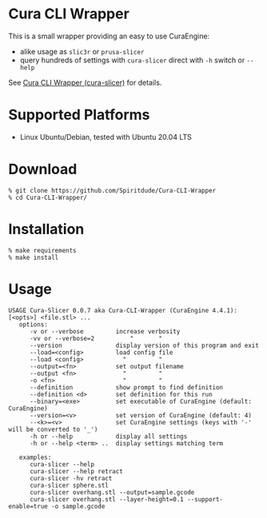 # Cura CLI Wrapper

This is a small wrapper providing an easy to use CuraEngine:
- alike usage as `slic3r` or `prusa-slicer`
- query hundreds of settings with `cura-slicer` direct with `-h` switch or `--help`

See [Cura CLI Wrapper (cura-slicer)](https://xyzdims.com/2021/03/24/3d-printing-cura-cli-wrapper-cura-slicer/) for details.

# Supported Platforms
- Linux Ubuntu/Debian, tested with Ubuntu 20.04 LTS

# Download
```
% git clone https://github.com/Spiritdude/Cura-CLI-Wrapper
% cd Cura-CLI-Wrapper/
```

# Installation
```
% make requirements
% make install
```

# Usage
```
USAGE Cura-Slicer 0.0.7 aka Cura-CLI-Wrapper (CuraEngine 4.4.1): [<opts>] <file.stl> ...
   options:
      -v or --verbose         increase verbosity
      -vv or --verbose=2          "       "
      --version               display version of this program and exit
      --load=<config>         load config file
      --load <config>           "         "
      --output=<fn>           set output filename
      --output <fn>             "         "
      -o <fn>                   "         "
      --definition            show prompt to find definition
      --definition <d>        set definition for this run
      --binary=<exe>          set executable of CuraEngine (default: CuraEngine)
      --version=<v>           set version of CuraEngine (default: 4)
      --<k>=<v>               set CuraEngine settings (keys with '-' will be converted to '_')
      -h or --help            display all settings
      -h or --help <term> ..  display settings matching term

   examples:
      cura-slicer --help
      cura-slicer --help retract
      cura-slicer -hv retract
      cura-slicer sphere.stl
      cura-slicer overhang.stl --output=sample.gcode
      cura-slicer overhang.stl --layer-height=0.1 --support-enable=true -o sample.gcode

```

